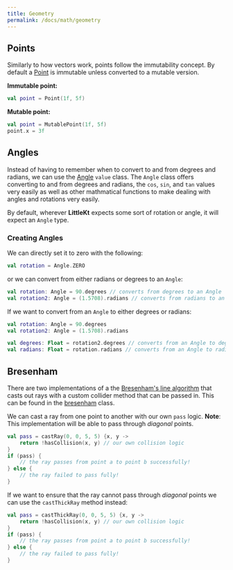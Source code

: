 ```yaml
---
title: Geometry
permalink: /docs/math/geometry
---
```


## Points

Similarly to how vectors work, points follow the immutability concept. By default a [Point](https://github.com/littlektframework/littlekt/blob/master/core/src/commonMain/kotlin/com/lehaine/littlekt/math/geom/Point.kt) is immutable unless converted to a mutable version.

**Immutable point:**

```kotlin
val point = Point(1f, 5f)
```

**Mutable point:**

```kotlin
val point = MutablePoint(1f, 5f)
point.x = 3f
```

## Angles

Instead of having to remember when to convert to and from degrees and radians, we can use the [Angle](https://github.com/littlektframework/littlekt/blob/master/core/src/commonMain/kotlin/com/lehaine/littlekt/math/geom/Angle.kt) `value` class. The `Angle` class offers converting to and from degrees and radians, the `cos`, `sin`, and `tan` values very easily as well as other mathmatical functions to make dealing with angles and rotations very easily.

By default, wherever **LittleKt** expects some sort of rotation or angle, it will expect an `Angle` type.

### Creating Angles

We can directly set it to zero with the following:

```kotlin
val rotation = Angle.ZERO
```

or we can convert from either radians or degrees to an `Angle`:

```kotlin
val rotation: Angle = 90.degrees // converts from degrees to an Angle
val rotation2: Angle = (1.5708).radians // converts from radians to an Angle
```

If we want to convert from an `Angle` to either degrees or radians:

```kotlin
val rotation: Angle = 90.degrees
val rotation2: Angle = (1.5708).radians

val degrees: Float = rotation2.degrees // converts from an Angle to degrees
val radians: Float = rotation.radians // converts from an Angle to radians
```

## Bresenham

There are two implementations of a the [Bresenham's line algorithm](https://en.wikipedia.org/docs/Bresenham%27s_line_algorithm) that casts out rays with a custom collider method that can be passed in. This can be found in the [bresenham](https://github.com/littlektframework/littlekt/blob/master/core/src/commonMain/kotlin/com/lehaine/littlekt/math/bresenham.kt) class.

We can cast a ray from one point to another with our own `pass` logic. **Note**: This implementation will be able to pass through _diagonal_ points.

```kotlin
val pass = castRay(0, 0, 5, 5) {x, y ->
    return !hasCollision(x, y) // our own collision logic
}
if (pass) {
    // the ray passes from point a to point b successfully!
} else {
    // the ray failed to pass fully!
}
```

If we want to ensure that the ray cannot pass through _diagonal_ points we can use the `castThickRay` method instead:

```kotlin
val pass = castThickRay(0, 0, 5, 5) {x, y ->
    return !hasCollision(x, y) // our own collision logic
}
if (pass) {
    // the ray passes from point a to point b successfully!
} else {
    // the ray failed to pass fully!
}
```
